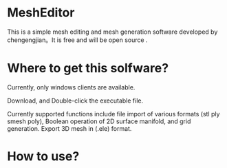 # MeshEditor
This is a simple mesh editing and mesh generation software developed by chengengjian。It is free and will be open source .



# Where to get this solfware?

Currently, only windows clients are available.

Download, and Double-click the executable file.

Currently supported functions include file import of various formats (stl ply smesh poly), Boolean operation of 2D surface manifold, and grid generation. Export 3D mesh in (.ele) format.

# How to use?



